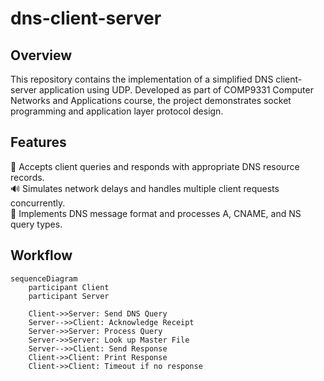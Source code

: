 # dns-client-server

## Overview
This repository contains the implementation of a simplified DNS client-server application using UDP. Developed as part of COMP9331 Computer Networks and Applications course, the project demonstrates socket programming and application layer protocol design.

## Features
🛜 Accepts client queries and responds with appropriate DNS resource records.  
🔊 Simulates network delays and handles multiple client requests concurrently.  
💬 Implements DNS message format and processes A, CNAME, and NS query types.  

## Workflow
```mermaid
sequenceDiagram
    participant Client
    participant Server

    Client->>Server: Send DNS Query
    Server-->>Client: Acknowledge Receipt
    Server->>Server: Process Query
    Server->>Server: Look up Master File
    Server-->>Client: Send Response
    Client->>Client: Print Response
    Client->>Client: Timeout if no response
